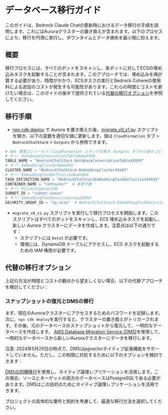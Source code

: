 # データベース移行ガイド

このガイドは、Bedrock Claude Chatの更新時におけるデータ移行の手順を説明します。これにはAuroraクラスターの置き換えが含まれます。以下のプロセスにより、移行を円滑に実行し、ダウンタイムとデータ損失を最小限に抑えます。

## 概要

移行プロセスには、すべてのボットをスキャンし、各ボットに対してECSの埋め込みタスクを起動することが含まれます。このアプローチでは、埋め込みを再計算する必要があり、時間がかかり、ECSタスクの実行とBedrock Cohereの使用料による追加のコストが発生する可能性があります。これらの時間とコストを避けたい場合は、このガイドの後半で提供されている[代替の移行オプション](#alternative-migration-options)を参照してください。

## 移行手順

- [npx cdk deploy](../README.md#deploy-using-cdk) で Aurora を置き換えた後、[migrate_v0_v1.py](./migrate_v0_v1.py) スクリプトを開き、以下の変数を適切な値に更新します。値は `CloudFormation` タブ > `BedrockChatStack` > `Outputs` から参照できます。

```py
# AWS 管理コンソールで CloudFormation スタックを開き、Outputs タブから値をコピーします。
# キー: DatabaseConversationTableNameXXXX
TABLE_NAME = "BedrockChatStack-DatabaseConversationTableXXXXX"
# キー: EmbeddingClusterNameXXX
CLUSTER_NAME = "BedrockChatStack-EmbeddingClusterXXXXX"
# キー: EmbeddingTaskDefinitionNameXXX
TASK_DEFINITION_NAME = "BedrockChatStackEmbeddingTaskDefinitionXXXXX"
CONTAINER_NAME = "Container"  # 変更不要
# キー: PrivateSubnetId0
SUBNET_ID = "subnet-xxxxx"
# キー: EmbeddingTaskSecurityGroupIdXXX
SECURITY_GROUP_ID = "sg-xxxx"  # BedrockChatStack-EmbeddingTaskSecurityGroupXXXXX
```

- `migrate_v0_v1.py` スクリプトを実行して移行プロセスを開始します。このスクリプトはすべてのボットをスキャンし、ECS 埋め込みタスクを起動し、新しい Aurora クラスターにデータを作成します。注意点は以下の通りです：
  - スクリプトには `boto3` が必要です。
  - 環境には、DynamoDB テーブルにアクセスし、ECS タスクを起動するための IAM 権限が必要です。

## 代替の移行オプション

上記の方法が時間とコストの観点から望ましくない場合、以下の代替アプローチを検討してください：

### スナップショットの復元とDMSの移行

まず、現在のAuroraクラスターにアクセスするためのパスワードを記録します。次に、`npx cdk deploy`を実行すると、クラスターの置き換えがトリガーされます。その後、元のデータベースのスナップショットから復元して、一時的なデータベースを作成します。
[AWS Database Migration Service (DMS)](https://aws.amazon.com/dms/)を使用して、一時的なデータベースから新しいAuroraクラスターにデータを移行します。

注意: 2024年5月29日の時点で、DMSはpgvectorネイティブ拡張機能をサポートしていません。ただし、この制限に対処するために以下のオプションを検討できます：

[DMSの同種移行](https://docs.aws.amazon.com/dms/latest/userguide/dm-migrating-data.html)を使用し、ネイティブ論理レプリケーションを活用します。この場合、ソースとターゲットの両方のデータベースはPostgreSQLである必要があります。DMSはこの目的のためにネイティブ論理レプリケーションを活用できます。

プロジェクトの具体的な要件と制約を考慮して、最適な移行方法を選択してください。